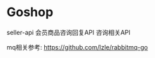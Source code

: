 # Goshop

seller-api
    会员商品咨询回复API
    咨询相关API
    
mq相关参考:
    https://github.com/lzle/rabbitmq-go
        